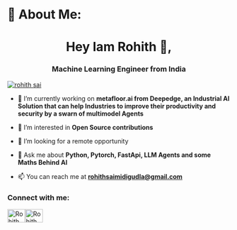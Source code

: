 # 💫 About Me:

<h1 align="center">Hey Iam Rohith 👋,</h1>
<h3 align="center">Machine Learning Engineer from India</h3>

<p align="left"> <a href="https://x.com/teac_tales" target="blank"><img src="https://img.shields.io/twitter/follow/rohith?logo=twitter&style=for-the-badge" alt="rohith sai" /></a> </p>

- 🔭 I’m currently working on **metafloor.ai from Deepedge,  an Industrial AI Solution that can help Industries to improve their productivity and security by a swarn of multimodel Agents**


- 🌱 I’m interested in  **Open Source contributions**

- 🤝 I’m looking for a remote opportunity

- 💬 Ask me about **Python, Pytorch, FastApi, LLM Agents and some Maths Behind AI**

- 📫 You can reach me at **rohithsaimidigudla@gmail.com**

<h3 align="left">Connect with me:</h3>
<p align="left">
<a href="https://x.com/teach_tales" target="blank"><img align="center" src="https://raw.githubusercontent.com/rahuldkjain/github-profile-readme-generator/master/src/images/icons/Social/twitter.svg" alt="Rohith" height="30" width="40" /></a><a href="https://www.linkedin.com/in/rohithsaimidigudla/" target="blank"><img align="center" src="https://raw.githubusercontent.com/rahuldkjain/github-profile-readme-generator/master/src/images/icons/Social/linked-in-alt.svg" alt="Rohith" height="30" width="40" /></a>
</p>

